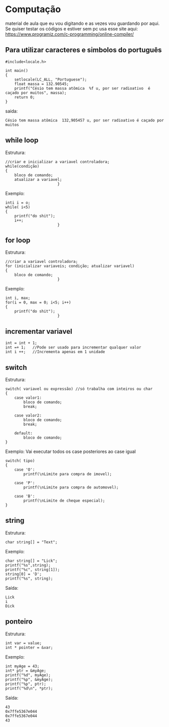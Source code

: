 # Computação
material de aula que eu vou digitando e as vezes vou guardando por aqui.
Se quiser testar os códigos e estiver sem pc usa esse site aqui:
https://www.programiz.com/c-programming/online-compiler/

## Para utilizar caracteres e simbolos do português 
    
    #include<locale.h> 
    
    int main()
    {
        setlocale(LC_ALL, "Portuguese");
        float massa = 132.90545;
        printf("Césio tem massa atômica  %f u, por ser radioativo  é caçado por muitos", massa);
        return 0;
    }
    
saida:

    Césio tem massa atômica  132,905457 u, por ser radioativo é caçado por muitos
    
## while loop
Estrutura:
    
    //criar e inicializar a variavel controladora;
    while(condição)
    {   
        bloco de comando;
        atualizar a variavel;
                           }
Exemplo:

    inti i = o;
    while( i<5)
    {
        printf("do shit");
        i++;
                           }
                           
## for loop
Estrutura:
    
    //criar a variavel controladora;
    for (inicializar variaveis; condição; atualizar variavel)
    {   
        bloco de comando;
                           }
Exemplo:

    int i, max;
    for(i = 0, max = 0; i<5; i++)
    {   
        printf("do shit");
                           }
                           
## incrementar variavel
    int = int + 1; 
    int =+ 1;   //Pode ser usado para incrementar qualquer valor
    int i ++;   //Incrementa apenas em 1 unidade
    
## switch
Estrutura:
    
    switch( variavel ou expressão) //só trabalha com inteiros ou char
    {
        case valor1:
            bloco de comando;
            break;
        
        case valor2:
            bloco de comando;
            break;
        
        default:
            bloco de comando;
    }
Exemplo:
Vai executar todos os case posteriores ao case igual

    switch( tipo) 
    {
        case 'O':
            printf(\nLimite para compra de imovel);
        
        case 'P':
            printf(\nLimite para compra de automovel);
        
        case 'B':
            printf(\nLimite de cheque especial);
    }

## string
Estrutura: 

    char string[] = "Text";
  
Exemplo: 

    char string[] = "Lick";
    printf("%s",string);
    printf("%c", string[1]);
    string[0] = 'D';
    printf("%s", string);

Saída:

    Lick
    i
    Dick
    
## ponteiro
Estrutura: 

    int var = value;
    int * pointer = &var;
    
Exemplo: 

    int myAge = 43; 
    int* ptr = &myAge;
    printf("%d", myAge); 
    printf("%p", &myAge);
    printf("%p", ptr);
    printf("%d\n", *ptr);

Saída:

    43
    0x7ffe5367e044
    0x7ffe5367e044
    43
    
    
